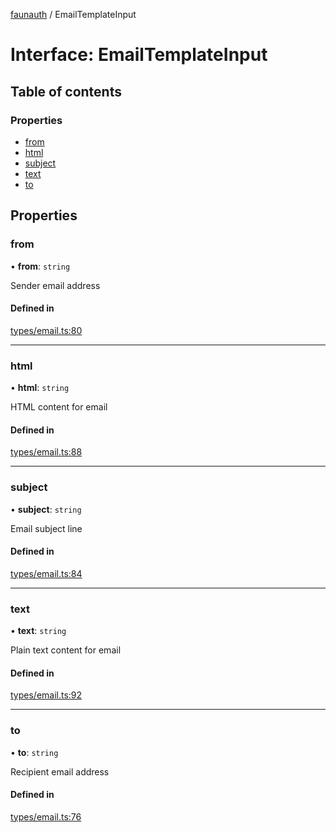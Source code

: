 [faunauth](../index.md) / EmailTemplateInput

# Interface: EmailTemplateInput

## Table of contents

### Properties

- [from](EmailTemplateInput.md#from)
- [html](EmailTemplateInput.md#html)
- [subject](EmailTemplateInput.md#subject)
- [text](EmailTemplateInput.md#text)
- [to](EmailTemplateInput.md#to)

## Properties

### from

• **from**: `string`

Sender email address

#### Defined in

[types/email.ts:80](https://github.com/alexnitta/faunauth/blob/13b973e/src/types/email.ts#L80)

___

### html

• **html**: `string`

HTML content for email

#### Defined in

[types/email.ts:88](https://github.com/alexnitta/faunauth/blob/13b973e/src/types/email.ts#L88)

___

### subject

• **subject**: `string`

Email subject line

#### Defined in

[types/email.ts:84](https://github.com/alexnitta/faunauth/blob/13b973e/src/types/email.ts#L84)

___

### text

• **text**: `string`

Plain text content for email

#### Defined in

[types/email.ts:92](https://github.com/alexnitta/faunauth/blob/13b973e/src/types/email.ts#L92)

___

### to

• **to**: `string`

Recipient email address

#### Defined in

[types/email.ts:76](https://github.com/alexnitta/faunauth/blob/13b973e/src/types/email.ts#L76)
